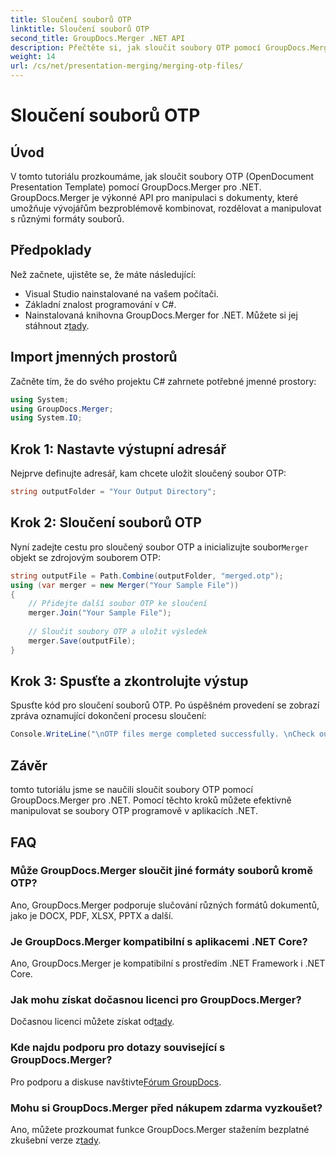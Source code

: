 ```yaml
---
title: Sloučení souborů OTP
linktitle: Sloučení souborů OTP
second_title: GroupDocs.Merger .NET API
description: Přečtěte si, jak sloučit soubory OTP pomocí GroupDocs.Merger for .NET. Tento průvodce vás krok za krokem provede celým procesem.
weight: 14
url: /cs/net/presentation-merging/merging-otp-files/
---
```


# Sloučení souborů OTP

## Úvod
V tomto tutoriálu prozkoumáme, jak sloučit soubory OTP (OpenDocument Presentation Template) pomocí GroupDocs.Merger pro .NET. GroupDocs.Merger je výkonné API pro manipulaci s dokumenty, které umožňuje vývojářům bezproblémově kombinovat, rozdělovat a manipulovat s různými formáty souborů.
## Předpoklady
Než začnete, ujistěte se, že máte následující:
- Visual Studio nainstalované na vašem počítači.
- Základní znalost programování v C#.
-  Nainstalovaná knihovna GroupDocs.Merger for .NET. Můžete si jej stáhnout z[tady](https://releases.groupdocs.com/merger/net/).

## Import jmenných prostorů
Začněte tím, že do svého projektu C# zahrnete potřebné jmenné prostory:
```csharp
using System; 
using GroupDocs.Merger;
using System.IO;
```
## Krok 1: Nastavte výstupní adresář
Nejprve definujte adresář, kam chcete uložit sloučený soubor OTP:
```csharp
string outputFolder = "Your Output Directory";
```
## Krok 2: Sloučení souborů OTP
 Nyní zadejte cestu pro sloučený soubor OTP a inicializujte soubor`Merger` objekt se zdrojovým souborem OTP:
```csharp
string outputFile = Path.Combine(outputFolder, "merged.otp");
using (var merger = new Merger("Your Sample File"))
{
    // Přidejte další soubor OTP ke sloučení
    merger.Join("Your Sample File");
    
    // Sloučit soubory OTP a uložit výsledek
    merger.Save(outputFile);
}
```
## Krok 3: Spusťte a zkontrolujte výstup
Spusťte kód pro sloučení souborů OTP. Po úspěšném provedení se zobrazí zpráva oznamující dokončení procesu sloučení:
```csharp
Console.WriteLine("\nOTP files merge completed successfully. \nCheck output in {0}", outputFolder);
```

## Závěr
tomto tutoriálu jsme se naučili sloučit soubory OTP pomocí GroupDocs.Merger pro .NET. Pomocí těchto kroků můžete efektivně manipulovat se soubory OTP programově v aplikacích .NET.

## FAQ
### Může GroupDocs.Merger sloučit jiné formáty souborů kromě OTP?
Ano, GroupDocs.Merger podporuje slučování různých formátů dokumentů, jako je DOCX, PDF, XLSX, PPTX a další.
### Je GroupDocs.Merger kompatibilní s aplikacemi .NET Core?
Ano, GroupDocs.Merger je kompatibilní s prostředím .NET Framework i .NET Core.
### Jak mohu získat dočasnou licenci pro GroupDocs.Merger?
 Dočasnou licenci můžete získat od[tady](https://purchase.groupdocs.com/temporary-license/).
### Kde najdu podporu pro dotazy související s GroupDocs.Merger?
 Pro podporu a diskuse navštivte[Fórum GroupDocs](https://forum.groupdocs.com/c/merger/32).
### Mohu si GroupDocs.Merger před nákupem zdarma vyzkoušet?
 Ano, můžete prozkoumat funkce GroupDocs.Merger stažením bezplatné zkušební verze z[tady](https://releases.groupdocs.com/).